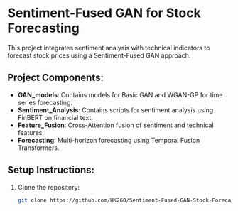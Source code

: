 # Sentiment-Fused GAN for Stock Forecasting

This project integrates sentiment analysis with technical indicators to forecast stock prices using a Sentiment-Fused GAN approach.

## Project Components:

- **GAN_models**: Contains models for Basic GAN and WGAN-GP for time series forecasting.
- **Sentiment_Analysis**: Contains scripts for sentiment analysis using FinBERT on financial text.
- **Feature_Fusion**: Cross-Attention fusion of sentiment and technical features.
- **Forecasting**: Multi-horizon forecasting using Temporal Fusion Transformers.

## Setup Instructions:

1. Clone the repository:
   ```bash
   git clone https://github.com/HK260/Sentiment-Fused-GAN-Stock-Forecasting.git
   ```
